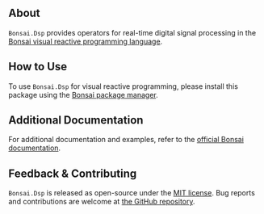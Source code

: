 ## About

`Bonsai.Dsp` provides operators for real-time digital signal processing in the [Bonsai visual reactive programming language](https://bonsai-rx.org).

## How to Use

To use `Bonsai.Dsp` for visual reactive programming, please install this package using the [Bonsai package manager](https://bonsai-rx.org/docs/articles/packages.html).

## Additional Documentation

For additional documentation and examples, refer to the [official Bonsai documentation](https://bonsai-rx.org/docs/api/Bonsai.Dsp.html).

## Feedback & Contributing

`Bonsai.Dsp` is released as open-source under the [MIT license](https://licenses.nuget.org/MIT). Bug reports and contributions are welcome at [the GitHub repository](https://github.com/bonsai-rx/bonsai).